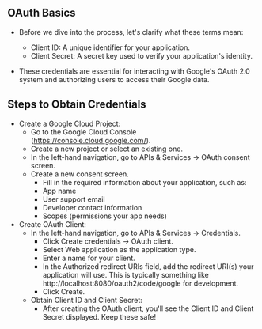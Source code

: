 ## OAuth Basics

- Before we dive into the process, let's clarify what these terms mean:

    - Client ID: A unique identifier for your application.
    - Client Secret: A secret key used to verify your application's identity.   

- These credentials are essential for interacting with Google's OAuth 2.0 system and authorizing users to access their Google data.

## Steps to Obtain Credentials
- Create a Google Cloud Project:
  - Go to the Google Cloud Console (https://console.cloud.google.com/).
  - Create a new project or select an existing one.
  - In the left-hand navigation, go to APIs & Services -> OAuth consent screen.   
  - Create a new consent screen.
    - Fill in the required information about your application, such as:
     - App name
     - User support email
     - Developer contact information
     - Scopes (permissions your app needs)
- Create OAuth Client:
    - In the left-hand navigation, go to APIs & Services -> Credentials.
      - Click Create credentials -> OAuth client.
      - Select Web application as the application type.  
      - Enter a name for your client.
      - In the Authorized redirect URIs field, add the redirect URI(s) your application will use. This is typically something like http://localhost:8080/oauth2/code/google for development.
      - Click Create.
    - Obtain Client ID and Client Secret:
      - After creating the OAuth client, you'll see the Client ID and Client Secret displayed. Keep these safe!